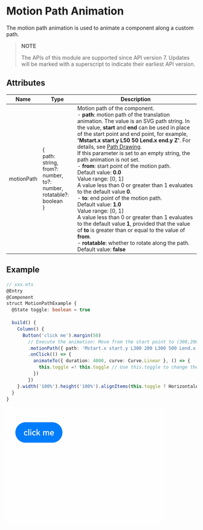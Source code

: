 # Motion Path Animation

The motion path animation is used to animate a component along a custom path.

>  **NOTE**
>
> The APIs of this module are supported since API version 7. Updates will be marked with a superscript to indicate their earliest API version.


## Attributes

| Name| Type| Description|
| -------- | -------- | -------- |
| motionPath | {<br>path: string,<br>from?: number,<br>to?: number,<br>rotatable?: boolean<br>} | Motion path of the component.<br>- **path**: motion path of the translation animation. The value is an SVG path string. In the value, **start** and **end** can be used in place of the start point and end point, for example, **'Mstart.x start.y L50 50 Lend.x end.y Z'**. For details, see [Path Drawing](https://gitee.com/openharmony/docs/blob/master/en/application-dev/ui/ui-js-components-svg-path.md).<br>If this parameter is set to an empty string, the path animation is not set.<br>- **from**: start point of the motion path.<br>Default value: **0.0**<br>Value range: [0, 1]<br>A value less than 0 or greater than 1 evaluates to the default value **0**.<br>- **to**: end point of the motion path.<br>Default value: **1.0**<br>Value range: [0, 1]<br>A value less than 0 or greater than 1 evaluates to the default value **1**, provided that the value of **to** is greater than or equal to the value of **from**.<br>- **rotatable**: whether to rotate along the path.<br>Default value: **false**|


## Example

```ts
// xxx.ets
@Entry
@Component
struct MotionPathExample {
  @State toggle: boolean = true

  build() {
    Column() {
      Button('click me').margin(50)
        // Execute the animation: Move from the start point to (300,200), then to (300,500), and finally to the end point.
        .motionPath({ path: 'Mstart.x start.y L300 200 L300 500 Lend.x end.y', from: 0.0, to: 1.0, rotatable: true })
        .onClick(() => {
          animateTo({ duration: 4000, curve: Curve.Linear }, () => {
            this.toggle =! this.toggle // Use this.toggle to change the position of the component.
          })
        })
    }.width('100%').height('100%').alignItems(this.toggle ? HorizontalAlign.Start : HorizontalAlign.Center)
  }
}
```

![en-us_image_0000001174104400](figures/en-us_image_0000001174104400.gif)
